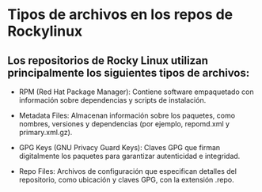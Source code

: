  # Tipos de archivos en los repos de Rockylinux

## Los repositorios de Rocky Linux utilizan principalmente los siguientes tipos de archivos:

- RPM (Red Hat Package Manager): Contiene software empaquetado con información sobre dependencias y scripts de instalación.

- Metadata Files: Almacenan información sobre los paquetes, como nombres, versiones y dependencias (por ejemplo, repomd.xml y primary.xml.gz).

- GPG Keys (GNU Privacy Guard Keys): Claves GPG que firman digitalmente los paquetes para garantizar autenticidad e integridad.

- Repo Files: Archivos de configuración que especifican detalles del repositorio, como ubicación y claves GPG, con la extensión .repo.
